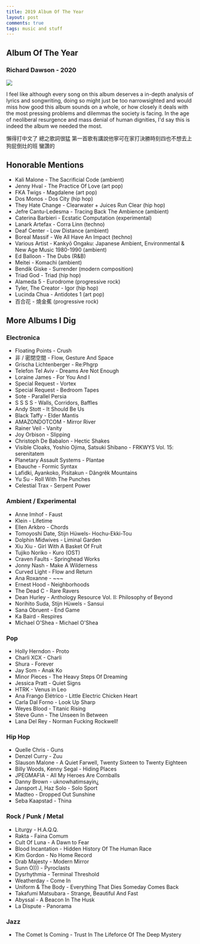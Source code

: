 ```yaml
---
title: 2019 Album Of The Year
layout: post
comments: true
tags: music and stuff
---
```


## Album Of The Year

### Richard Dawson - 2020

  ![](https://f4.bcbits.com/img/a3287790004_10.jpg)

  I feel like although every song on this album deserves a in-depth analysis of lyrics and songwriting, doing so might just be too narrowsighted and would miss how good this album sounds on a whole, or how closely it deals with the most pressing problems and dilemmas the society is facing. In the age of neoliberal resurgence and mass denial of human dignities, I'd say this is indeed the album we needed the most.

  懶得打中文了 總之歌詞很猛 第一首歌有講說他寧可在家打決勝時刻四也不想去上狗屁倒灶的班 蠻讚的

## Honorable Mentions

* Kali Malone - The Sacrificial Code (ambient)
* Jenny Hval - The Practice Of Love (art pop)
* FKA Twigs - Magdalene (art pop)
* Dos Monos - Dos City (hip hop)
* They Hate Change - Clearwater + Juices Run Clear (hip hop)
* Jefre Cantu-Ledesma - Tracing Back The Ambience (ambient)
* Caterina Barbieri - Ecstatic Computation (experimental)
* Lanark Artefax - Corra Linn (techno)
* Deaf Center - Low Distance (ambient)
* Boreal Massif - We All Have An Impact (techno)
* Various Artist - Kankyō Ongaku: Japanese Ambient, Environmental & New Age Music 1980-1990 (ambient)
* Ed Balloon - The Dubs (R&B)
* Meitei - Komachi (ambient)
* Bendik Giske - Surrender (modern composition)
* Triad God - Triad (hip hop)
* Alameda 5 - Eurodrome (progressive rock)
* Tyler, The Creator - Igor (hip hop)
* Lucinda Chua - Antidotes 1 (art pop)
* 百合花 - 燒金蕉 (progressive rock)

## More Albums I Dig

### Electronica

* Floating Points - Crush
* 非 / 密閉空間 - Flow, Gesture And Space
* Grischa Lichtenberger - Re:Phgrp
* Telefon Tel Aviv - Dreams Are Not Enough
* Loraine James - For You And I
* Special Request - Vortex
* Special Request - Bedroom Tapes
* Sote - Parallel Persia
* S S S S - Walls, Corridors, Baffles
* Andy Stott - It Should Be Us
* Black Taffy - Elder Mantis
* AMAZONDOTCOM - Mirror River
* Rainer Veil - Vanity
* Joy Orbison - Slipping
* Christoph De Babalon - Hectic Shakes
* Visible Cloaks, Yoshio Ojima, Satsuki Shibano - FRKWYS Vol. 15: serenitatem
* Planetary Assault Systems - Plantae
* Ebauche - Formic Syntax
* Lafidki, Ayankoko, Pisitakun - Dângrêk Mountains
* Yu Su - Roll With The Punches
* Celestial Trax - Serpent Power

### Ambient / Experimental

* Anne Imhof - Faust
* Klein - Lifetime
* Ellen Arkbro - Chords
* Tomoyoshi Date, Stijn Hüwels- Hochu-Ekki-Tou
* Dolphin Midwives - Liminal Garden
* Xiu Xiu - Girl With A Basket Of Fruit
* Tujiko Noriko - Kuro (OST)
* Craven Faults - Springhead Works
* Jonny Nash - Make A Wilderness
* Curved Light - Flow and Return
* Ana Roxanne - ~~~
* Ernest Hood - Neighborhoods
* The Dead C - Rare Ravers
* Dean Hurley - Anthology Resource Vol. II: Philosophy of Beyond
* Norihito Suda, Stijn Hüwels - Sansui
* Sana Obruent - End Game
* Ka Baird - Respires
* Michael O'Shea - Michael O'Shea

### Pop

* Holly Herndon - Proto
* Charli XCX - Charli
* Shura - Forever
* Jay Som - Anak Ko
* Minor Pieces - The Heavy Steps Of Dreaming
* Jessica Pratt - Quiet Signs
* HTRK - Venus in Leo
* Ana Frango Elétrico - Little Electric Chicken Heart
* Carla Dal Forno - Look Up Sharp
* Weyes Blood - Titanic Rising
* Steve Gunn - The Unseen In Between
* Lana Del Rey - Norman Fucking Rockwell!

### Hip Hop

* Quelle Chris - Guns
* Denzel Curry - Zuu
* Slauson Malone - A Quiet Farwell, Twenty Sixteen to Twenty Eighteen
* Billy Woods, Kenny Segal - Hiding Places
* JPEGMAFIA - All My Heroes Are Cornballs
* Danny Brown - uknowhatimsayin¿
* Jansport J, Haz Solo - Solo Sport
* Madteo - Dropped Out Sunshine
* Seba Kaapstad - Thina

### Rock / Punk / Metal

* Liturgy - H.A.Q.Q.
* Rakta - Faina Comum
* Cult Of Luna - A Dawn to Fear
* Blood Incantation - Hidden History Of The Human Race
* Kim Gordon - No Home Record
* Drab Majesty - Modern Mirror
* Sunn O))) - Pyroclasts
* Dysrhythmia - Terminal Threshold
* Weatherday - Come In
* Uniform & The Body - Everything That Dies Someday Comes Back
* Takafumi Matsubara - Strange, Beautiful And Fast
* Abyssal - A Beacon In The Husk
* La Dispute - Panorama

### Jazz

* The Comet Is Coming - Trust In The Lifeforce Of The Deep Mystery
